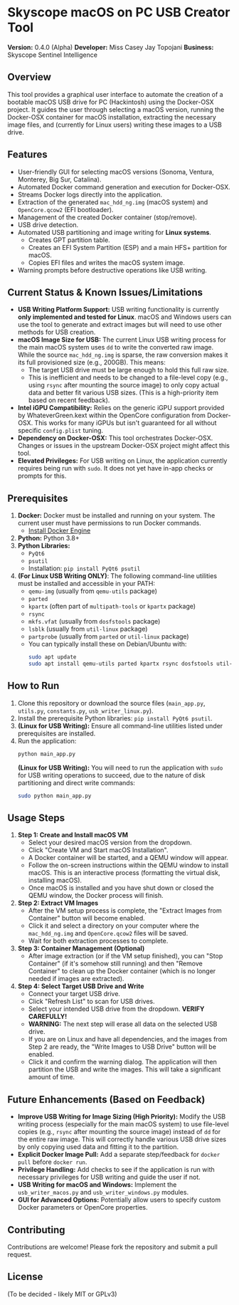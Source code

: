# Skyscope macOS on PC USB Creator Tool

**Version:** 0.4.0 (Alpha)
**Developer:** Miss Casey Jay Topojani
**Business:** Skyscope Sentinel Intelligence

## Overview

This tool provides a graphical user interface to automate the creation of a bootable macOS USB drive for PC (Hackintosh) using the Docker-OSX project. It guides the user through selecting a macOS version, running the Docker-OSX container for macOS installation, extracting the necessary image files, and (currently for Linux users) writing these images to a USB drive.

## Features

*   User-friendly GUI for selecting macOS versions (Sonoma, Ventura, Monterey, Big Sur, Catalina).
*   Automated Docker command generation and execution for Docker-OSX.
*   Streams Docker logs directly into the application.
*   Extraction of the generated `mac_hdd_ng.img` (macOS system) and `OpenCore.qcow2` (EFI bootloader).
*   Management of the created Docker container (stop/remove).
*   USB drive detection.
*   Automated USB partitioning and image writing for **Linux systems**.
    *   Creates GPT partition table.
    *   Creates an EFI System Partition (ESP) and a main HFS+ partition for macOS.
    *   Copies EFI files and writes the macOS system image.
*   Warning prompts before destructive operations like USB writing.

## Current Status & Known Issues/Limitations

*   **USB Writing Platform Support:** USB writing functionality is currently **only implemented and tested for Linux**. macOS and Windows users can use the tool to generate and extract images but will need to use other methods for USB creation.
*   **macOS Image Size for USB:** The current Linux USB writing process for the main macOS system uses `dd` to write the converted raw image. While the source `mac_hdd_ng.img` is sparse, the raw conversion makes it its full provisioned size (e.g., 200GB). This means:
    *   The target USB drive must be large enough to hold this full raw size.
    *   This is inefficient and needs to be changed to a file-level copy (e.g., using `rsync` after mounting the source image) to only copy actual data and better fit various USB sizes. (This is a high-priority item based on recent feedback).
*   **Intel iGPU Compatibility:** Relies on the generic iGPU support provided by WhateverGreen.kext within the OpenCore configuration from Docker-OSX. This works for many iGPUs but isn't guaranteed for all without specific `config.plist` tuning.
*   **Dependency on Docker-OSX:** This tool orchestrates Docker-OSX. Changes or issues in the upstream Docker-OSX project might affect this tool.
*   **Elevated Privileges:** For USB writing on Linux, the application currently requires being run with `sudo`. It does not yet have in-app checks or prompts for this.

## Prerequisites

1.  **Docker:** Docker must be installed and running on your system. The current user must have permissions to run Docker commands.
    *   [Install Docker Engine](https://docs.docker.com/engine/install/)
2.  **Python:** Python 3.8+
3.  **Python Libraries:**
    *   `PyQt6`
    *   `psutil`
    *   Installation: `pip install PyQt6 psutil`
4.  **(For Linux USB Writing ONLY)**: The following command-line utilities must be installed and accessible in your PATH:
    *   `qemu-img` (usually from `qemu-utils` package)
    *   `parted`
    *   `kpartx` (often part of `multipath-tools` or `kpartx` package)
    *   `rsync`
    *   `mkfs.vfat` (usually from `dosfstools` package)
    *   `lsblk` (usually from `util-linux` package)
    *   `partprobe` (usually from `parted` or `util-linux` package)
    *   You can typically install these on Debian/Ubuntu with:
        ```bash
        sudo apt update
        sudo apt install qemu-utils parted kpartx rsync dosfstools util-linux
        ```

## How to Run

1.  Clone this repository or download the source files (`main_app.py`, `utils.py`, `constants.py`, `usb_writer_linux.py`).
2.  Install the prerequisite Python libraries: `pip install PyQt6 psutil`.
3.  **(Linux for USB Writing):** Ensure all command-line utilities listed under prerequisites are installed.
4.  Run the application:
    ```bash
    python main_app.py
    ```
    **(Linux for USB Writing):** You will need to run the application with `sudo` for USB writing operations to succeed, due to the nature of disk partitioning and direct write commands:
    ```bash
    sudo python main_app.py
    ```

## Usage Steps

1.  **Step 1: Create and Install macOS VM**
    *   Select your desired macOS version from the dropdown.
    *   Click "Create VM and Start macOS Installation".
    *   A Docker container will be started, and a QEMU window will appear.
    *   Follow the on-screen instructions within the QEMU window to install macOS. This is an interactive process (formatting the virtual disk, installing macOS).
    *   Once macOS is installed and you have shut down or closed the QEMU window, the Docker process will finish.
2.  **Step 2: Extract VM Images**
    *   After the VM setup process is complete, the "Extract Images from Container" button will become enabled.
    *   Click it and select a directory on your computer where the `mac_hdd_ng.img` and `OpenCore.qcow2` files will be saved.
    *   Wait for both extraction processes to complete.
3.  **Step 3: Container Management (Optional)**
    *   After image extraction (or if the VM setup finished), you can "Stop Container" (if it's somehow still running) and then "Remove Container" to clean up the Docker container (which is no longer needed if images are extracted).
4.  **Step 4: Select Target USB Drive and Write**
    *   Connect your target USB drive.
    *   Click "Refresh List" to scan for USB drives.
    *   Select your intended USB drive from the dropdown. **VERIFY CAREFULLY!**
    *   **WARNING:** The next step will erase all data on the selected USB drive.
    *   If you are on Linux and have all dependencies, and the images from Step 2 are ready, the "Write Images to USB Drive" button will be enabled.
    *   Click it and confirm the warning dialog. The application will then partition the USB and write the images. This will take a significant amount of time.

## Future Enhancements (Based on Feedback)

*   **Improve USB Writing for Image Sizing (High Priority):** Modify the USB writing process (especially for the main macOS system) to use file-level copies (e.g., `rsync` after mounting the source image) instead of `dd` for the entire raw image. This will correctly handle various USB drive sizes by only copying used data and fitting it to the partition.
*   **Explicit Docker Image Pull:** Add a separate step/feedback for `docker pull` before `docker run`.
*   **Privilege Handling:** Add checks to see if the application is run with necessary privileges for USB writing and guide the user if not.
*   **USB Writing for macOS and Windows:** Implement the `usb_writer_macos.py` and `usb_writer_windows.py` modules.
*   **GUI for Advanced Options:** Potentially allow users to specify custom Docker parameters or OpenCore properties.

## Contributing

Contributions are welcome! Please fork the repository and submit a pull request.

## License

(To be decided - likely MIT or GPLv3)
